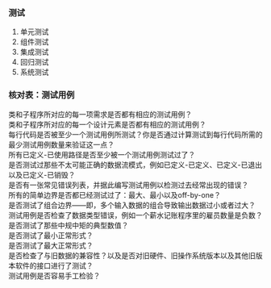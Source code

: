 ### 测试

1. 单元测试
2. 组件测试
3. 集成测试
4. 回归测试
5. 系统测试

### 核对表：测试用例

类和子程序所对应的每一项需求是否都有相应的测试用例？  
类和子程序所对应的每一个设计元素是否都有相应的测试用例？  
每行代码是否被至少一个测试用例所测试？你是否通过计算测试到每行代码所需的最少测试用例数量来验证这一点？  
所有已定义-已使用路径是否至少被一个测试用例测试过了？  
是否测试过那些不太可能正确的数据流模式，例如已定义-已定义、已定义-已退出以及已定义-已销毁？  
是否有一张常见错误列表，并据此编写测试用例以检测过去经常出现的错误？  
所有的简单边界是否都已经测试过了：最大、最小以及off-by-one？  
是否测试了组合边界——即，多个输入数据的组合导致输出数据过小或者过大？  
测试用例是否检查了数据类型错误，例如一个薪水记账程序里的雇员数量是负数？  
是否测试了那些中规中矩的典型数值？  
是否测试了最小正常形式？  
是否测试了最大正常形式？  
是否检查了与旧数据的兼容性？以及是否对旧硬件、旧操作系统版本以及其他旧版本软件的接口进行了测试？  
测试用例是否容易手工检验？